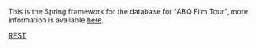 This is the Spring framework for the database for "ABQ Film Tour", more information is available [here](https://abqfilmtour.github.io/ABQFilmTour/).

[REST](docs/rest/api.md)
